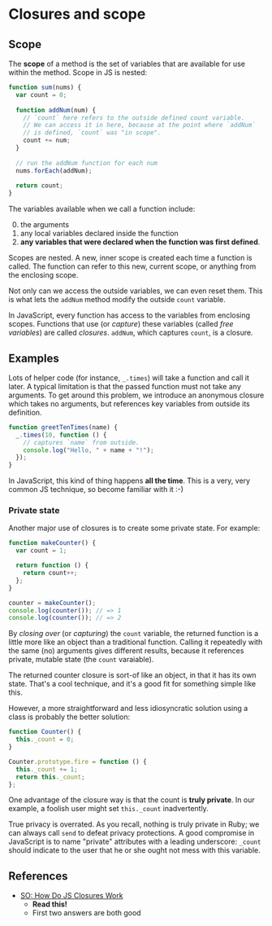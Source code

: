 # Closures and scope

## Scope

The **scope** of a method is the set of variables that are available
for use within the method. Scope in JS is nested:

```javascript
function sum(nums) {
  var count = 0;
  
  function addNum(num) {
    // `count` here refers to the outside defined count variable.
    // We can access it in here, because at the point where `addNum`
    // is defined, `count` was "in scope".
    count += num;
  }
  
  // run the addNum function for each num
  nums.forEach(addNum);
  
  return count;
}
```

The variables available when we call a function include:

0. the arguments
0. any local variables declared inside the function
0. **any variables that were declared when the function was first
   defined**.

Scopes are nested. A new, inner scope is created each time a function
is called. The function can refer to this new, current scope, or
anything from the enclosing scope.

Not only can we access the outside variables, we can even reset
them. This is what lets the `addNum` method modify the outside `count`
variable.

In JavaScript, every function has access to the variables from
enclosing scopes. Functions that use (or *capture*) these variables
(called *free variables*) are called *closures*. `addNum`, which
captures `count`, is a closure.

## Examples

Lots of helper code (for instance, `_.times`) will take a function and
call it later. A typical limitation is that the passed function must
not take any arguments. To get around this problem, we introduce an
anonymous closure which takes no arguments, but references key
variables from outside its definition.

```javascript
function greetTenTimes(name) {
  _.times(10, function () {
    // captures `name` from outside.
    console.log("Hello, " + name + "!");
  });
}
```

In JavaScript, this kind of thing happens **all the time**. This is a
very, very common JS technique, so become familiar with it :-)

### Private state

Another major use of closures is to create some private state. For
example:

```javascript
function makeCounter() {
  var count = 1;

  return function () {
    return count++;
  };
}

counter = makeCounter();
console.log(counter()); // => 1
console.log(counter()); // => 2
```

By *closing over* (or *capturing*) the `count` variable, the returned
function is a little more like an object than a traditional
function. Calling it repeatedly with the same (no) arguments gives
different results, because it references private, mutable state (the
`count` varaiable).

The returned counter closure is sort-of like an object, in that it has
its own state. That's a cool technique, and it's a good fit for
something simple like this.

However, a more straightforward and less idiosyncratic solution using
a class is probably the better solution:

```javascript
function Counter() {
  this._count = 0;
}

Counter.prototype.fire = function () {
  this._count += 1;
  return this._count;
};
```

One advantage of the closure way is that the count is **truly
private**. In our example, a foolish user might set `this._count`
inadvertently.

True privacy is overrated. As you recall, nothing is truly private in
Ruby; we can always call `send` to defeat privacy protections. A good
compromise in JavaScript is to name "private" attributes with a
leading underscore: `_count` should indicate to the user that he or
she ought not mess with this variable.

## References

* [SO: How Do JS Closures Work][so-closures]
    * **Read this!**
    * First two answers are both good

[so-closures]: http://stackoverflow.com/questions/111102/how-do-javascript-closures-work
